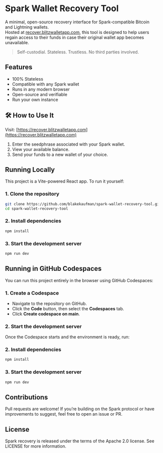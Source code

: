 # Spark Wallet Recovery Tool

A minimal, open-source recovery interface for Spark-compatible Bitcoin and Lightning wallets.  
Hosted at [recover.blitzwalletapp.com](https://recover.blitzwalletapp.com), this tool is designed to help users regain access to their funds in case their original wallet app becomes unavailable.

> Self-custodial. Stateless. Trustless. No third parties involved.

## Features

- 100% Stateless
- Compatible with any Spark wallet
- Runs in any modern browser
- Open-source and verifiable
- Run your own instance

## 🛠 How to Use It

Visit: [https://recover.blitzwalletapp.com](https://recover.blitzwalletapp.com)

1. Enter the seedphrase associated with your Spark wallet.
2. View your available balance.
3. Send your funds to a new wallet of your choice.

## Running Locally

This project is a Vite-powered React app. To run it yourself:

### 1. Clone the repository

```bash
git clone https://github.com/blakekaufman/spark-wallet-recovery-tool.git
cd spark-wallet-recovery-tool
```

### 2. Install dependencies

```bash
npm install
```

### 3. Start the development server

```bash
npm run dev
```

## Running in GitHub Codespaces

You can run this project entirely in the browser using GitHub Codespaces:

### 1. Create a Codespace

- Navigate to the repository on GitHub.
- Click the **Code** button, then select the **Codespaces** tab.
- Click **Create codespace on main**.

### 2. Start the development server

Once the Codespace starts and the environment is ready, run:

### 2. Install dependencies

```bash
npm install
```

### 3. Start the development server

```bash
npm run dev
```

## Contributions

Pull requests are welcome! If you’re building on the Spark protocol or have improvements to suggest, feel free to open an issue or PR.

## License

Spark recovery is released under the terms of the Apache 2.0 license. See LICENSE for more information.
